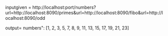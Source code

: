 inputgiven = http://localhost:port/numbers?url=http://localhost:8090/primes&url=http://localhost:8090/fibo&url=http://localhost:8090/odd

output= numbers": [1, 2, 3, 5, 7, 8, 9, 11, 13, 15, 17, 19, 21, 23]